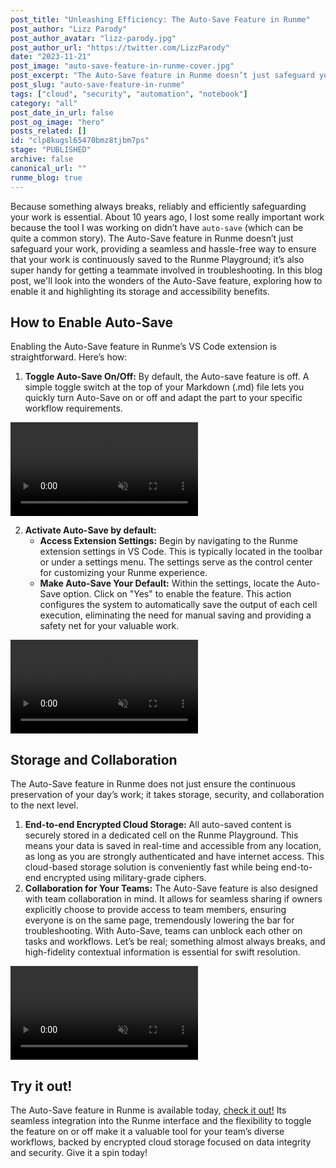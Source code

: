 ```yaml
---
post_title: "Unleashing Efficiency: The Auto-Save Feature in Runme"
post_author: "Lizz Parody"
post_author_avatar: "lizz-parody.jpg"
post_author_url: "https://twitter.com/LizzParody"
date: "2023-11-21"
post_image: "auto-save-feature-in-runme-cover.jpg"
post_excerpt: "The Auto-Save feature in Runme doesn’t just safeguard your work, providing a seamless and hassle-free way to ensure that your work is continuously saved to the Runme Playground; it’s also super handy for getting a teammate involved in troubleshooting. "
post_slug: "auto-save-feature-in-runme"
tags: ["cloud", "security", "automation", "notebook"]
category: "all"
post_date_in_url: false
post_og_image: "hero"
posts_related: []
id: "clp8kugsl65470bmz8tjbm7ps"
stage: "PUBLISHED"
archive: false
canonical_url: ""
runme_blog: true
---
```


Because something always breaks, reliably and efficiently safeguarding your work is essential. About 10 years ago, I lost some really important work because the tool I was working on didn’t have `auto-save` (which can be quite a common story). The Auto-Save feature in Runme doesn’t just safeguard your work, providing a seamless and hassle-free way to ensure that your work is continuously saved to the Runme Playground; it’s also super handy for getting a teammate involved in troubleshooting. In this blog post, we'll look into the wonders of the Auto-Save feature, exploring how to enable it and highlighting its storage and accessibility benefits.

## How to Enable Auto-Save

Enabling the Auto-Save feature in Runme’s VS Code extension is straightforward. Here’s how:

1. **Toggle Auto-Save On/Off:**
   By default, the Auto-save feature is off. A simple toggle switch at the top of your Markdown (.md) file lets you quickly turn Auto-Save on or off and adapt the part to your specific workflow requirements.

<video className="rounded-md" autoPlay loop muted playsInline controls alt="auto-save.mp4">
    <source src="/img/blog/auto-save-feature-in-runme-a1.jpg" type="video/mp4" />
</video>
<br />

2. **Activate Auto-Save by default:**
   - **Access Extension Settings:**
     Begin by navigating to the Runme extension settings in VS Code. This is typically located in the toolbar or under a settings menu. The settings serve as the control center for customizing your Runme experience.
   - **Make Auto-Save Your Default:**
     Within the settings, locate the Auto-Save option. Click on "Yes" to enable the feature. This action configures the system to automatically save the output of each cell execution, eliminating the need for manual saving and providing a safety net for your valuable work.

<video className="rounded-md" autoPlay loop muted playsInline controls alt="auto-save2.mp4">
    <source src="/img/blog/auto-save-feature-in-runme-a2.jpg" type="video/mp4" />
</video>

## Storage and Collaboration

The Auto-Save feature in Runme does not just ensure the continuous preservation of your day’s work; it takes storage, security, and collaboration to the next level.

1. **End-to-end Encrypted Cloud Storage:**
   All auto-saved content is securely stored in a dedicated cell on the Runme Playground. This means your data is saved in real-time and accessible from any location, as long as you are strongly authenticated and have internet access. This cloud-based storage solution is conveniently fast while being end-to-end encrypted using military-grade ciphers.
2. **Collaboration for Your Teams:**
   The Auto-Save feature is also designed with team collaboration in mind. It allows for seamless sharing if owners explicitly choose to provide access to team members, ensuring everyone is on the same page, tremendously lowering the bar for troubleshooting. With Auto-Save, teams can unblock each other on tasks and workflows. Let’s be real; something almost always breaks, and high-fidelity contextual information is essential for swift resolution.

<video className="rounded-md" autoPlay loop muted playsInline controls alt="auto-save3.mp4">
    <source src="/img/blog/auto-save-feature-in-runme-a3.jpg" type="video/mp4" />
</video>

## Try it out!

The Auto-Save feature in Runme is available today, <a href="https://runme.dev">check it out!</a> Its seamless integration into the Runme interface and the flexibility to toggle the feature on or off make it a valuable tool for your team’s diverse workflows, backed by encrypted cloud storage focused on data integrity and security. Give it a spin today!
